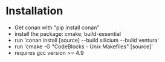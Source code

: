 # Installation
* Get conan with "pip install conan"
* install the package: cmake, build-essential
* run 'conan install [source] --build silicium --build ventura'
* run 'cmake -G "CodeBlocks - Unix Makefiles" [source]'
* requires gcc version >= 4.9
